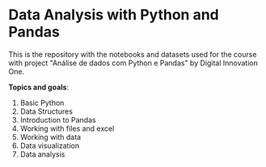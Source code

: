 # Data Analysis with Python and Pandas

This is the repository with the notebooks and datasets used for the course with project "Análise de dados com Python e Pandas" by Digital Innovation One.  
  
**Topics and goals**:

 1. Basic Python
 1. Data Structures
 1. Introduction to Pandas
 1. Working with files and excel
 1. Working with data
 1. Data visualization
 1. Data analysis
